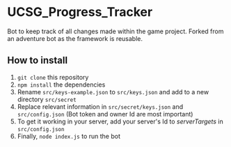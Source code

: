 # UCSG_Progress_Tracker
Bot to keep track of all changes made within the game project. Forked from an adventure bot as the framework is reusable.

## How to install
1. `git clone` this repository
1. `npm install` the dependencies
1. Rename `src/keys-example.json` to `src/keys.json` and add to a new directory `src/secret`
1. Replace relevant information in `src/secret/keys.json` and `src/config.json` (Bot token and owner Id are most important)
1. To get it working in your server, add your server's Id to *serverTargets* in `src/config.json`
1. Finally, `node index.js` to run the bot
